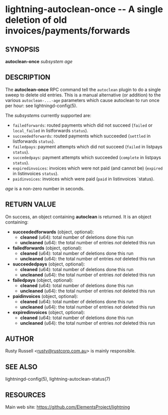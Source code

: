 lightning-autoclean-once -- A single deletion of old invoices/payments/forwards
===============================================================================

SYNOPSIS
--------

**autoclean-once** *subsystem* *age*

DESCRIPTION
-----------

The **autoclean-once** RPC command tell the `autoclean` plugin to do a
single sweep to delete old entries.  This is a manual alternative (or
addition) to the various `autoclean-...-age` parameters which
cause autoclean to run once per hour: see lightningd-config(5).

The *subsystem*s currently supported are:

* `failedforwards`: routed payments which did not succeed (`failed` or `local_failed` in listforwards `status`).
* `succeededforwards`: routed payments which succeeded (`settled` in listforwards `status`).
* `failedpays`: payment attempts which did not succeed (`failed` in listpays `status`).
* `succededpays`: payment attempts which succeeded (`complete` in listpays `status`).
* `expiredinvoices`: invoices which were not paid (and cannot be) (`expired` in listinvoices `status`).
* `paidinvoices`: invoices which were paid (`paid` in listinvoices `status).

*age* is a non-zero number in seconds.

RETURN VALUE
------------

[comment]: # (GENERATE-FROM-SCHEMA-START)
On success, an object containing **autoclean** is returned.  It is an object containing:

- **succeededforwards** (object, optional):
  - **cleaned** (u64): total number of deletions done this run
  - **uncleaned** (u64): the total number of entries *not* deleted this run
- **failedforwards** (object, optional):
  - **cleaned** (u64): total number of deletions done this run
  - **uncleaned** (u64): the total number of entries *not* deleted this run
- **succeededpays** (object, optional):
  - **cleaned** (u64): total number of deletions done this run
  - **uncleaned** (u64): the total number of entries *not* deleted this run
- **failedpays** (object, optional):
  - **cleaned** (u64): total number of deletions done this run
  - **uncleaned** (u64): the total number of entries *not* deleted this run
- **paidinvoices** (object, optional):
  - **cleaned** (u64): total number of deletions done this run
  - **uncleaned** (u64): the total number of entries *not* deleted this run
- **expiredinvoices** (object, optional):
  - **cleaned** (u64): total number of deletions done this run
  - **uncleaned** (u64): the total number of entries *not* deleted this run

[comment]: # (GENERATE-FROM-SCHEMA-END)

AUTHOR
------

Rusty Russell <<rusty@rustcorp.com.au>> is mainly responsible.

SEE ALSO
--------

lightningd-config(5), lightning-autoclean-status(7)

RESOURCES
---------

Main web site: <https://github.com/ElementsProject/lightning>

[comment]: # ( SHA256STAMP:9853f639595b1fd8d04e41cf7fe8de9bb90d1cb132c70dd4f8db8a7cf6f1233b)

